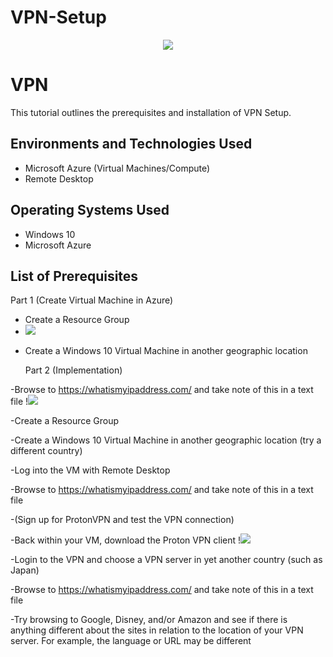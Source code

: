 # VPN-Setup
<p align="center">
<img src="https://github-production-user-asset-6210df.s3.amazonaws.com/142756706/270819838-21b5a839-bc04-48cd-94cb-74f3da5b423d.png"/>
</p>



<h1> VPN </h1>
This tutorial outlines the prerequisites and installation of VPN Setup.<br />



<h2>Environments and Technologies Used</h2>

- Microsoft Azure (Virtual Machines/Compute)
- Remote Desktop
  

<h2>Operating Systems Used </h2>

- Windows 10</b> 
- Microsoft Azure 

<h2>List of Prerequisites</h2>

 Part 1 (Create Virtual Machine in Azure)

- Create a Resource Group
- <img src="https://github.com/Jbr2621/VPN-Setup/assets/142756706/697f8d8e-8b00-44d1-acfd-4d74bb4816a6.png"/>
</p>

- Create a Windows 10 Virtual Machine in another geographic location

  Part 2 (Implementation)
 
-Browse to https://whatismyipaddress.com/ and take note of this in a text file
!<img src="https://github.com/Jbr2621/VPN-Setup/assets/142756706/1c8d4db5-29bd-418c-82bf-660bf8ad4f96.png"/> 
</p>


-Create a Resource Group

-Create a Windows 10 Virtual Machine in another geographic location (try a different country)

-Log into the VM with Remote Desktop

-Browse to https://whatismyipaddress.com/ and take note of this in a text file

-(Sign up for ProtonVPN and test the VPN connection) 

-Back within your VM, download the Proton VPN client
!<img src="https://github.com/Jbr2621/VPN-Setup/assets/142756706/214dcd64-e2bf-4eb6-b86c-51eb52182a42.png"/>
</p>
-Login to the VPN and choose a VPN server in yet another country (such as Japan)

-Browse to https://whatismyipaddress.com/  and take note of this in a text file

-Try browsing to Google, Disney, and/or Amazon and see if there is anything different about the sites in relation to the location of your VPN server. For example, the language or URL may be different


